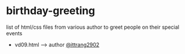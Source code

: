 # birthday-greeting

list of html/css files from various author to greet people on their special events

- vd09.html --> author [@ittrang2902](https://github.com/lttrang2902/fdvdf) 
